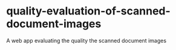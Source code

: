 # quality-evaluation-of-scanned-document-images
A web app evaluating the quality the scanned document images
